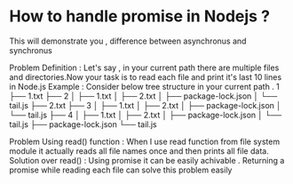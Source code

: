 # How to handle promise in Nodejs ?
This will demonstrate you , difference between asynchronus and synchronus

Problem Definition : 
                              Let's say , in your current path there are multiple files and directories.Now your task is to read each file and print it's last 10 lines in Node.js 
    Example : Consider below tree structure in your current path . 1
├── 1.txt
├── 2
│   ├── 1.txt
│   ├── 2.txt
│   ├── package-lock.json
│   └── tail.js
├── 2.txt
├── 3
│   ├── 1.txt
│   ├── 2.txt
│   ├── package-lock.json
│   └── tail.js
├── 4
│   ├── 1.txt
│   ├── 2.txt
│   ├── package-lock.json
│   └── tail.js
├── package-lock.json
└── tail.js

Problem Using read() function :
          When I use read function from file system module it actually reads all file names once and then prints all file data.
Solution over read() :
          Using promise it can be easily achivable . Returning a promise while reading each file can solve this problem easily
      

